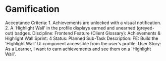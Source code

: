 # Gamification

Acceptance Criteria: 1. Achievements are unlocked with a visual notification. 2. A 'Highlight Wall' in the profile displays earned and unearned (greyed-out) badges.
Discipline: Frontend
Feature (Client Glossary): Achievements & Highlight Wall
Sprint: 4
Status: Planned
Sub-Task Description: FE: Build the 'Highlight Wall' UI component accessible from the user's profile.
User Story: As a Learner, I want to earn achievements and see them on a 'Highlight Wall'.